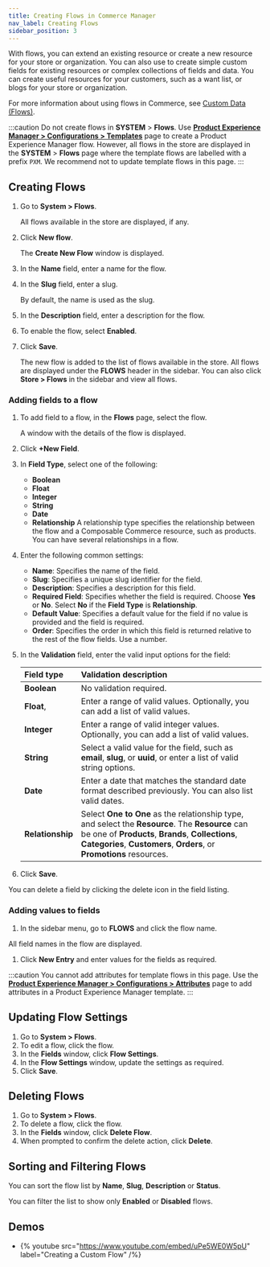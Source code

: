 ```yaml
---
title: Creating Flows in Commerce Manager
nav_label: Creating Flows
sidebar_position: 3
---
```


With flows, you can extend an existing resource or create a new resource for your store or organization. You can also use to create simple custom fields for existing resources or complex collections of fields and data. You can create useful resources for your customers, such as a want list, or blogs for your store or organization.

For more information about using flows in Commerce, see [Custom Data (Flows)](/docs/commerce-cloud/custom-data/custom-data-flows).

:::caution
Do not create flows in **SYSTEM** > **Flows**. Use [**Product Experience Manager > Configurations > Templates**](/docs/pxm/products/extending-pxm-products/templates) page to create a Product Experience Manager flow. However, all flows in the store are displayed in the **SYSTEM** > **Flows** page where the template flows are labelled with a prefix `PXM`. We recommend not to update template flows in this page.
:::

## Creating Flows

1. Go to **System > Flows**.

    All flows available in the store are displayed, if any.
1. Click **New flow**.

    The **Create New Flow** window is displayed.
1. In the **Name** field, enter a name for the flow.
1. In the **Slug** field, enter a slug.

    By default, the name is used as the slug.
1. In the **Description** field, enter a description for the flow.
1. To enable the flow, select **Enabled**.
1. Click **Save**.

    The new flow is added to the list of flows available in the store. All flows are displayed under the **FLOWS** header in the sidebar. You can also click **Store > Flows** in the sidebar and view all flows.

### Adding fields to a flow

1. To add field to a flow, in the **Flows** page, select the flow.

    A window with the details of the flow is displayed.
1. Click **+New Field**.
1. In **Field Type**, select one of the following:

    - **Boolean**
    - **Float**
    - **Integer**
    - **String**
    - **Date**
    - **Relationship**
    A relationship type specifies the relationship between the flow and a Composable Commerce resource, such as products. You can have several relationships in a flow.

1. Enter the following common settings:

    - **Name**: Specifies the name of the field.
    - **Slug**: Specifies a unique slug identifier for the field.
    - **Description**: Specifies a description for this field.
    - **Required Field**: Specifies whether the field is required. Choose **Yes** or **No**. Select **No** if the **Field Type** is **Relationship**.
    - **Default Value**: Specifies a default value for the field if no value is provided and the field is required.
    - **Order**: Specifies the order in which this field is returned relative to the rest of the flow fields. Use a number.

1. In the **Validation** field, enter the valid input options for the field:

    | Field type | Validation description |
    | :------------- | :------------- |
    | **Boolean** | No validation required. |
    | **Float**,  | Enter a range of valid values. Optionally, you can add a list of valid values. |
    | **Integer** | Enter a range of valid integer values. Optionally, you can add a list of valid values. |
    | **String** | Select a valid value for the field, such as **email**, **slug**, or **uuid**, or enter a list of valid string options. |
    | **Date** | Enter a date that matches the standard date format described previously. You can also list valid dates. |
    | **Relationship** | Select **One to One** as the relationship type, and select the **Resource**. The **Resource** can be one of **Products**, **Brands**, **Collections**, **Categories**, **Customers**, **Orders**, or **Promotions** resources. |

1. Click **Save**.

You can delete a field by clicking the delete icon in the field listing.

### Adding values to fields

1. In the sidebar menu, go to **FLOWS** and click the flow name.

All field names in the flow are displayed.

1. Click **New Entry** and enter values for the fields as required.

:::caution
You cannot add attributes for template flows in this page. Use the [**Product Experience Manager > Configurations > Attributes**](/docs/pxm/products/extending-pxm-products/templates#attributes) page to add attributes in a Product Experience Manager template.
:::

## Updating Flow Settings

1. Go to **System > Flows**.
1. To edit a flow, click the flow.
1. In the **Fields** window, click **Flow Settings**.
1. In the **Flow Settings** window, update the settings as required.
1. Click **Save**.

## Deleting Flows

1. Go to **System > Flows**.
1. To delete a flow, click the flow.
1. In the **Fields** window, click **Delete Flow**.
1. When prompted to confirm the delete action, click **Delete**.

## Sorting and Filtering Flows

You can sort the flow list by **Name**, **Slug**, **Description** or **Status**.

You can filter the list to show only **Enabled** or **Disabled** flows.

## Demos

- {% youtube src="https://www.youtube.com/embed/uPe5WE0W5pU" label="Creating a Custom Flow" /%}
